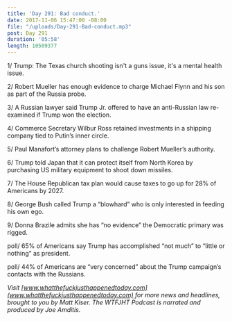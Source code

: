 ```yaml
---
title: 'Day 291: Bad conduct.'
date: 2017-11-06 15:47:00 -08:00
file: "/uploads/Day-291-Bad-conduct.mp3"
post: Day 291
duration: '05:58'
length: 10509377
---
```


1/ Trump: The Texas church shooting isn't a guns issue, it's a mental health issue.

2/ Robert Mueller has enough evidence to charge Michael Flynn and his son as part of the Russia probe.

3/ A Russian lawyer said Trump Jr. offered to have an anti-Russian law re-examined if Trump won the election.

4/ Commerce Secretary Wilbur Ross retained investments in a shipping company tied to Putin’s inner circle.

5/ Paul Manafort’s attorney plans to challenge Robert Mueller’s authority.

6/ Trump told Japan that it can protect itself from North Korea by purchasing US military equipment to shoot down missiles.

7/ The House Republican tax plan would cause taxes to go up for 28% of Americans by 2027.

8/ George Bush called Trump a “blowhard” who is only interested in feeding his own ego.

9/ Donna Brazile admits she has “no evidence” the Democratic primary was rigged.

poll/ 65% of Americans say Trump has accomplished “not much” to “little or nothing” as president.

poll/ 44% of Americans are “very concerned” about the Trump campaign’s contacts with the Russians.

*Visit [www.whatthefuckjusthappenedtoday.com](www.whatthefuckjusthappenedtoday.com) for more news and headlines, brought to you by Matt Kiser. The WTFJHT Podcast is narrated and produced by Joe Amditis.*
